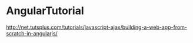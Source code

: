 AngularTutorial
===============

http://net.tutsplus.com/tutorials/javascript-ajax/building-a-web-app-from-scratch-in-angularjs/
